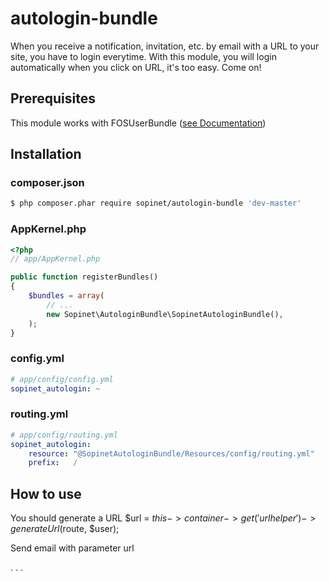 autologin-bundle
================

When you receive a notification, invitation, etc. by email with a URL to your site, you have to login everytime.
With this module, you will login automatically when you click on URL, it's too easy.
Come on!

## Prerequisites

This module works with FOSUserBundle ([see Documentation](https://github.com/FriendsOfSymfony/FOSUserBundle))

## Installation

### composer.json

``` bash
$ php composer.phar require sopinet/autologin-bundle 'dev-master'
```

### AppKernel.php

``` php
<?php
// app/AppKernel.php

public function registerBundles()
{
    $bundles = array(
        // ...
        new Sopinet\AutologinBundle\SopinetAutologinBundle(),
    );
}
```

### config.yml

``` yaml
# app/config/config.yml
sopinet_autologin: ~

```

### routing.yml

``` yaml
# app/config/routing.yml
sopinet_autologin:
    resource: "@SopinetAutologinBundle/Resources/config/routing.yml"
    prefix:   /

```

## How to use

You should generate a URL
$url = $this->container->get('urlhelper')->generateUrl($route, $user);

Send email with parameter url

.
.
.

